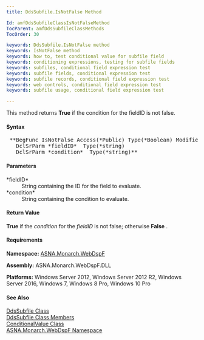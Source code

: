 ```yaml
---
title: DdsSubfile.IsNotFalse Method

Id: amfDdsSubfileClassIsNotFalseMethod
TocParent: amfDdsSubfileClassMethods
TocOrder: 30

keywords: DdsSubfile.IsNotFalse method
keywords: IsNotFalse method
keywords: how to, test conditional value for subfile field
keywords: conditioning expressions, testing for subfile fields
keywords: subfiles, conditional field expression test
keywords: subfile fields, conditional expression test
keywords: subfile records, conditional field expression test
keywords: web controls, conditional field expression test
keywords: subfile usage, conditional field expression test

---
```


This method returns **True** if the condition for the fieldID is not false.

#### Syntax
<pre class="prettyprint"> **BegFunc IsNotFalse Access(*Public) Type(*Boolean) Modifier(*Overrides)
   DclSrParm *fieldID*  Type(*string)
   DclSrParm *condition*  Type(*string)** </pre>

#### Parameters
<dl>
        <dt>
 *fieldID* 
        </dt>
        <dd>String containing the ID for the field to
        evaluate.</dd>
        <dt>
 *condition* 
        </dt>
        <dd>String containing the condition to evaluate.</dd>
</dl>

#### Return Value
**True** if the *condition* for the *fieldID* is not false; otherwise **False** .

#### Requirements
**Namespace:** [ASNA.Monarch.WebDspF](amfWebDspFNamespace.html)

**Assembly:** ASNA.Monarch.WebDspF.DLL

**Platforms:** Windows Server 2012, Windows Server 2012 R2, Windows Server 2016, Windows 7, Windows 8 Pro, Windows 10 Pro

#### See Also
[DdsSubfile Class](amfDdsSubfileClass.html) <br /> [ DdsSubfile Class Members](amfDdsSubfileClassMembers.html) <br /> [ ConditionalValue Class](amfConditionalValueClass.html) <br /> [ ASNA.Monarch.WebDspF Namespace](amfWebDspFNamespace.html) 
